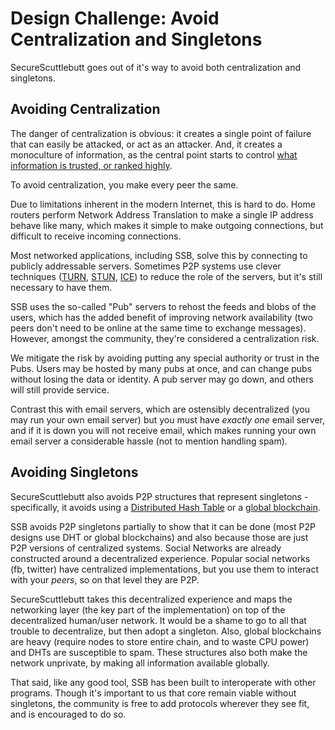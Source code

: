 # Design Challenge: Avoid Centralization and Singletons

SecureScuttlebutt goes out of it's way to avoid both centralization and singletons.

## Avoiding Centralization

The danger of centralization is obvious: it creates a single point of failure that can easily be attacked, or act as an attacker.
And, it creates a monoculture of information, as the central point starts to control [what information is trusted, or ranked highly](./using-trust-in-open-networks.html).

To avoid centralization, you make every peer the same.

Due to limitations inherent in the modern Internet, this is hard to do.
Home routers perform Network Address Translation to make a single IP address behave like many, which makes it simple to make outgoing connections, but difficult to receive incoming connections.

Most networked applications, including SSB, solve this by connecting to publicly addressable servers.
Sometimes P2P systems use clever techniques ([TURN](http://en.wikipedia.org/wiki/Traversal_Using_Relays_around_NAT), [STUN](http://en.wikipedia.org/wiki/STUN), [ICE](http://en.wikipedia.org/wiki/Interactive_Connectivity_Establishment)) to reduce the role of the servers, but it's still necessary to have them.


SSB uses the so-called "Pub" servers to rehost the feeds and blobs of the users, which has the added benefit of improving network availability (two peers don't need to be online at the same time to exchange messages).
However, amongst the community, they're considered a centralization risk.

We mitigate the risk by avoiding putting any special authority or trust in the Pubs.
Users may be hosted by many pubs at once, and can change pubs without losing the data or identity.
A pub server may go down, and others will still provide service.

Contrast this with email servers, which are ostensibly decentralized (you may run your own email server) but you must have *exactly one* email server, and if it is down you will not receive email, which makes running your own email server a considerable hassle (not to mention handling spam).

## Avoiding Singletons

SecureScuttlebutt also avoids P2P structures that represent singletons - specifically, it avoids using a [Distributed Hash Table](http://en.wikipedia.org/wiki/Distributed_hash_table) or a [global blockchain](http://en.wikipedia.org/wiki/Bitcoin#Block_chain).

SSB avoids P2P singletons partially to show that it can be done (most P2P designs use DHT or global blockchains) and also because those are just P2P versions of centralized systems.
Social Networks are already constructed around a decentralized experience.
Popular social networks (fb, twitter) have centralized implementations, but you use them to interact with your _peers_, so on that level they are P2P.

SecureScuttlebutt takes this decentralized experience and maps the networking layer (the key part of the implementation) on top of the decentralized human/user network.
It would be a shame to go to all that trouble to decentralize, but then adopt a singleton.
Also, global blockchains are heavy (require nodes to store entire chain, and to waste CPU power) and DHTs are susceptible to spam.
These structures also both make the network unprivate, by making all information available globally.

That said, like any good tool, SSB has been built to interoperate with other programs.
Though it's important to us that core remain viable without singletons, the community is free to add protocols wherever they see fit, and is encouraged to do so.